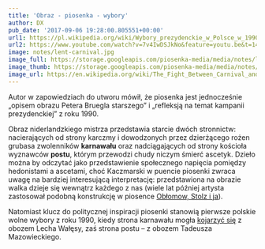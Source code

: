 ```yaml
---
title: 'Obraz - piosenka - wybory'
author: DX
pub_date: '2017-09-06 19:28:00.805551+00:00'
url1: https://pl.wikipedia.org/wiki/Wybory_prezydenckie_w_Polsce_w_1990_roku
url2: https://www.youtube.com/watch?v=7v4IwDSJkNo&feature=youtu.be&t=14m38s
image: notes/lent-carnival.jpg
image_full: https://storage.googleapis.com/piosenka-media/media/notes/lent-carnival.jpg
image_thumb: https://storage.googleapis.com/piosenka-media/media/notes/lent-carnival.jpg.0x300_q85_upscale.jpg
image_url: https://en.wikipedia.org/wiki/The_Fight_Between_Carnival_and_Lent
---
```


Autor w zapowiedziach do utworu mówił, że piosenka jest jednocześnie „opisem obrazu Petera Bruegla starszego” i „refleksją na temat kampanii prezydenckiej” z roku 1990.

Obraz niderlandzkiego mistrza przedstawia starcie dwóch stronnictw: nacierających od strony karczmy i dowodzonych przez dzierżącego rożen grubasa zwolenników **karnawału** oraz nadciągających od strony kościoła wyznawców **postu**, którym przewodzi chudy niczym śmierć ascetyk. Dzieło można by odczytać jako przedstawienie społecznego napięcia pomiędzy hedonistami a ascetami, choć Kaczmarski w puencie piosenki zwraca uwagę na bardziej interesującą interpretację: przedstawiona na obrazie walka dzieje się wewnątrz każdego z nas \(wiele lat później artysta zastosował podobną konstrukcję w piosence [Obłomow, Stolz i ja](https://www.piosenkaztekstem.pl/opracowanie/jacek\-kaczmarski\-oblomow\-stolz\-i\-ja/)\).

Natomiast klucz do politycznej inspiracji piosenki stanowią pierwsze polskie wolne wybory z roku 1990, kiedy strona karnawału mogła [kojarzyć się](https://youtu.be/7v4IwDSJkNo?t=14m38s) z obozem Lecha Wałęsy, zaś strona postu – z obozem Tadeusza Mazowieckiego.